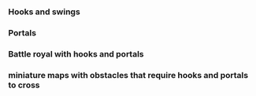 ### Hooks and swings
### Portals
### Battle royal with hooks and portals
### miniature maps with obstacles that require hooks and portals to cross